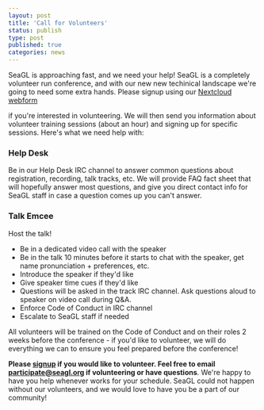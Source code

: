 ```yaml
---
layout: post
title: 'Call for Volunteers'
status: publish
type: post
published: true
categories: news
---
```


SeaGL is approaching fast, and we need your help! SeaGL is a completely volunteer run conference,
and with our new new techinical landscape we're going to need some extra hands. Please signup
using our [Nextcloud webform](https://gnu-cloud.yourownnet.cloud/apps/forms/yHs5d8qmEBedQ72d)

if you're interested in volunteering. We will then send you information about volunteer training sessions (about an hour) and signing up for specific sessions.
Here's what we need help with:

### Help Desk
Be in our Help Desk IRC channel to answer common questions about registration, recording, talk
tracks, etc. We will provide FAQ fact sheet that will hopefully answer most questions, and give you
direct contact info for SeaGL staff in case a question comes up you can't answer.

### Talk Emcee
Host the talk!

- Be in a dedicated video call with the speaker
- Be in the talk 10 minutes before it starts to chat with the speaker, get name pronunciation + preferences, etc.
- Introduce the speaker if they'd like
- Give speaker time cues if they'd like
- Questions will be asked in the track IRC channel. Ask questions aloud to speaker on video call
  during Q&A.
- Enforce Code of Conduct in IRC channel
- Escalate to SeaGL staff if needed

All volunteers will be trained on the Code of Conduct and on their roles 2 weeks before the
conference - if you'd like to volunteer, we will do everything we can to ensure you feel prepared
before the conference!

**Please [signup](https://gnu-cloud.yourownnet.cloud/apps/forms/yHs5d8qmEBedQ72d) if you would like to volunteer. Feel free to email participate@seagl.org if volunteering or have questions**. We're happy to have you help whenever works for your schedule. SeaGL could not happen without our volunteers, and we would love to have you be a part of our community!

